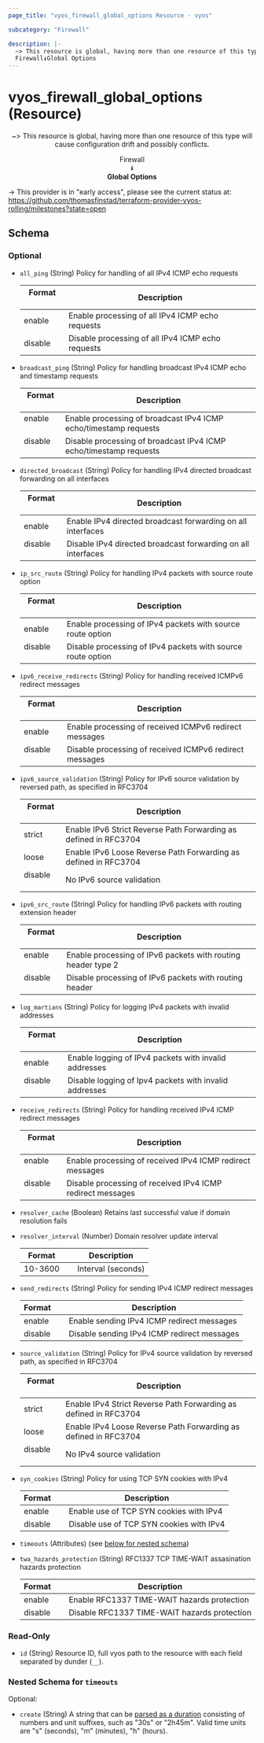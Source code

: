```yaml
---
page_title: "vyos_firewall_global_options Resource - vyos"

subcategory: "Firewall"

description: |- 
  ~> This resource is global, having more than one resource of this type will cause configuration drift and possibly conflicts.
  Firewall⯯Global Options
---
```


# vyos_firewall_global_options (Resource)
<center>

~> This resource is global, having more than one resource of this type will cause configuration drift and possibly conflicts.

Firewall  
⯯  
**Global Options**


</center>

-> This provider is in "early access", please see the current status at: https://github.com/thomasfinstad/terraform-provider-vyos-rolling/milestones?state=open

## Schema

### Optional

- `all_ping` (String) Policy for handling of all IPv4 ICMP echo requests

    |Format   &emsp;|Description                                        |
    |-----------|-----------------------------------------------------|
    |enable   &emsp;|Enable processing of all IPv4 ICMP echo requests   |
    |disable  &emsp;|Disable processing of all IPv4 ICMP echo requests  |
- `broadcast_ping` (String) Policy for handling broadcast IPv4 ICMP echo and timestamp requests

    |Format   &emsp;|Description                                                        |
    |-----------|---------------------------------------------------------------------|
    |enable   &emsp;|Enable processing of broadcast IPv4 ICMP echo/timestamp requests   |
    |disable  &emsp;|Disable processing of broadcast IPv4 ICMP echo/timestamp requests  |
- `directed_broadcast` (String) Policy for handling IPv4 directed broadcast forwarding on all interfaces

    |Format   &emsp;|Description                                                   |
    |-----------|----------------------------------------------------------------|
    |enable   &emsp;|Enable IPv4 directed broadcast forwarding on all interfaces   |
    |disable  &emsp;|Disable IPv4 directed broadcast forwarding on all interfaces  |
- `ip_src_route` (String) Policy for handling IPv4 packets with source route option

    |Format   &emsp;|Description                                                  |
    |-----------|---------------------------------------------------------------|
    |enable   &emsp;|Enable processing of IPv4 packets with source route option   |
    |disable  &emsp;|Disable processing of IPv4 packets with source route option  |
- `ipv6_receive_redirects` (String) Policy for handling received ICMPv6 redirect messages

    |Format   &emsp;|Description                                              |
    |-----------|-----------------------------------------------------------|
    |enable   &emsp;|Enable processing of received ICMPv6 redirect messages   |
    |disable  &emsp;|Disable processing of received ICMPv6 redirect messages  |
- `ipv6_source_validation` (String) Policy for IPv6 source validation by reversed path, as specified in RFC3704

    |Format   &emsp;|Description                                                       |
    |-----------|--------------------------------------------------------------------|
    |strict   &emsp;|Enable IPv6 Strict Reverse Path Forwarding as defined in RFC3704  |
    |loose    &emsp;|Enable IPv6 Loose Reverse Path Forwarding as defined in RFC3704   |
    |disable  &emsp;|No IPv6 source validation                                         |
- `ipv6_src_route` (String) Policy for handling IPv6 packets with routing extension header

    |Format   &emsp;|Description                                                   |
    |-----------|----------------------------------------------------------------|
    |enable   &emsp;|Enable processing of IPv6 packets with routing header type 2  |
    |disable  &emsp;|Disable processing of IPv6 packets with routing header        |
- `log_martians` (String) Policy for logging IPv4 packets with invalid addresses

    |Format   &emsp;|Description                                             |
    |-----------|----------------------------------------------------------|
    |enable   &emsp;|Enable logging of IPv4 packets with invalid addresses   |
    |disable  &emsp;|Disable logging of Ipv4 packets with invalid addresses  |
- `receive_redirects` (String) Policy for handling received IPv4 ICMP redirect messages

    |Format   &emsp;|Description                                                 |
    |-----------|--------------------------------------------------------------|
    |enable   &emsp;|Enable processing of received IPv4 ICMP redirect messages   |
    |disable  &emsp;|Disable processing of received IPv4 ICMP redirect messages  |
- `resolver_cache` (Boolean) Retains last successful value if domain resolution fails
- `resolver_interval` (Number) Domain resolver update interval

    |Format   &emsp;|Description         |
    |-----------|----------------------|
    |10-3600  &emsp;|Interval (seconds)  |
- `send_redirects` (String) Policy for sending IPv4 ICMP redirect messages

    |Format   &emsp;|Description                                  |
    |-----------|-----------------------------------------------|
    |enable   &emsp;|Enable sending IPv4 ICMP redirect messages   |
    |disable  &emsp;|Disable sending IPv4 ICMP redirect messages  |
- `source_validation` (String) Policy for IPv4 source validation by reversed path, as specified in RFC3704

    |Format   &emsp;|Description                                                       |
    |-----------|--------------------------------------------------------------------|
    |strict   &emsp;|Enable IPv4 Strict Reverse Path Forwarding as defined in RFC3704  |
    |loose    &emsp;|Enable IPv4 Loose Reverse Path Forwarding as defined in RFC3704   |
    |disable  &emsp;|No IPv4 source validation                                         |
- `syn_cookies` (String) Policy for using TCP SYN cookies with IPv4

    |Format   &emsp;|Description                               |
    |-----------|--------------------------------------------|
    |enable   &emsp;|Enable use of TCP SYN cookies with IPv4   |
    |disable  &emsp;|Disable use of TCP SYN cookies with IPv4  |
- `timeouts` (Attributes) (see [below for nested schema](#nestedatt--timeouts))
- `twa_hazards_protection` (String) RFC1337 TCP TIME-WAIT assasination hazards protection

    |Format   &emsp;|Description                                   |
    |-----------|------------------------------------------------|
    |enable   &emsp;|Enable RFC1337 TIME-WAIT hazards protection   |
    |disable  &emsp;|Disable RFC1337 TIME-WAIT hazards protection  |

### Read-Only

- `id` (String) Resource ID, full vyos path to the resource with each field separated by dunder (`__`).

<a id="nestedatt--timeouts"></a>
### Nested Schema for `timeouts`

Optional:

- `create` (String) A string that can be [parsed as a duration](https://pkg.go.dev/time#ParseDuration) consisting of numbers and unit suffixes, such as &#34;30s&#34; or &#34;2h45m&#34;. Valid time units are &#34;s&#34; (seconds), &#34;m&#34; (minutes), &#34;h&#34; (hours).  
